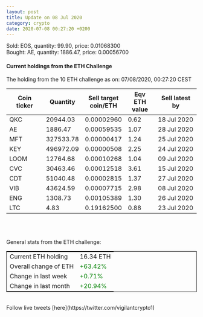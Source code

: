 ```yaml
---
layout: post
title: Update on 08 Jul 2020
category: crypto
date: 2020-07-08 00:27:20 +0200
---
```

<!-- Global site tag (gtag.js) - Google Analytics -->
<script async src="https://www.googletagmanager.com/gtag/js?id=UA-103831149-5"></script>
<script>
  window.dataLayer = window.dataLayer || [];
  function gtag(){dataLayer.push(arguments);}
  gtag('js', new Date());

  gtag('config', 'UA-103831149-5');
</script>
Sold: EOS, quantity:        99.90, price:   0.01068300<br>Bought: AE, quantity:      1886.47, price:   0.00056700<br>

#### Current holdings from the ETH Challenge

The holding from the 10 ETH challenge as on: 07/08/2020, 00:27:20 CEST

|Coin ticker|Quantity|Sell target<br>coin/ETH|Eqv ETH<br>value|Sell latest by|
|-----------|--------|-----------|-----------|--------------|
QKC|20944.03|  0.00002960|0.62|18 Jul 2020|
AE|1886.47|  0.00059535|1.07|28 Jul 2020|
MFT|327533.78|  0.00000417|1.24|25 Jul 2020|
KEY|496972.09|  0.00000508|2.25|24 Jul 2020|
LOOM|12764.68|  0.00010268|1.04|09 Jul 2020|
CVC|30463.46|  0.00012518|3.61|15 Jul 2020|
CDT|51040.48|  0.00002815|1.37|27 Jul 2020|
VIB|43624.59|  0.00007715|2.98|08 Jul 2020|
ENG|1308.73|  0.00105389|1.30|26 Jul 2020|
LTC|4.83|  0.19162500|0.88|23 Jul 2020|

<br>
<br>
<br>
General stats from the ETH challenge:

<table style="border:1px solid black;margin-left:auto;margin-right:auto;">
	<tbody>
	<tr>
		<td>Current ETH holding</td>
		<td>     16.34 ETH</td>
	</tr>
	<tr>
		<td>Overall change of ETH</td>
		<td><font color="green">+63.42%</font></td>
	</tr>
	<tr>
		<td>Change in last week</td>
		<td><font color="green">+0.71%</font></td>
	</tr>
	<tr>
		<td>Change in last month</td>
		<td><font color="green">+20.94%</font></td>
	</tr>
	</tbody>
</table>

<br>
Follow live tweets [here](https://twitter.com/vigilantcrypto1)
<br>
<br>